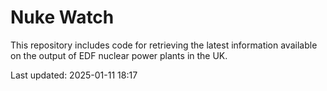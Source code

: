 # Nuke Watch

This repository includes code for retrieving the latest information available on the output of EDF nuclear power plants in the UK.

Last updated: 2025-01-11 18:17